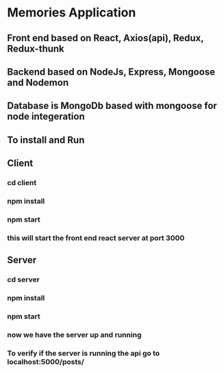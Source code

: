 # Memories Application

## Front end based on React, Axios(api), Redux, Redux-thunk
## Backend based on NodeJs, Express, Mongoose and Nodemon
## Database is MongoDb based with mongoose for node integeration

## To install and Run
## Client
### cd client
### npm install
### npm start
### this will start the front end react server at port 3000

## Server
### cd server
### npm install 
### npm start
### now we have the server up and running
### To verify if the server is running the api go to localhost:5000/posts/
